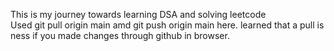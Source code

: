 This is my journey towards learning DSA and solving leetcode  
Used git pull origin main amd git push origin main here.
learned that a pull is ness if you made changes through github in browser.
